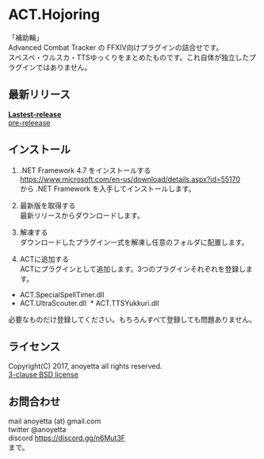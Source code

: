 # ACT.Hojoring
「補助輪」  
Advanced Combat Tracker の FFXIV向けプラグインの詰合せです。  
スペスペ・ウルスカ・TTSゆっくりをまとめたものです。これ自体が独立したプラグインではありません。

## 最新リリース
**[Lastest-release](https://github.com/anoyetta/ACT.Hojoring/releases/latest)**  
[pre-releease](https://github.com/anoyetta/ACT.Hojoring/releases)

## インストール
1. .NET Framework 4.7 をインストールする  
https://www.microsoft.com/en-us/download/details.aspx?id=55170  
から .NET Framework を入手してインストールします。

2. 最新版を取得する  
最新リリースからダウンロードします。

3. 解凍する  
ダウンロードしたプラグイン一式を解凍し任意のフォルダに配置します。

4. ACTに追加する  
ACTにプラグインとして追加します。3つのプラグインそれぞれを登録します。  
  * ACT.SpecialSpellTimer.dll
  * ACT.UltraScouter.dll
  * ACT.TTSYukkuri.dll

必要なものだけ登録してください。もちろんすべて登録しても問題ありません。  

## ライセンス
Copyright(C) 2017, anoyetta all rights reserved.  
[3-clause BSD license](LICENSE)

## お問合わせ
mail anoyetta (at) gmail.com  
twitter @anoyetta  
discord https://discord.gg/n6Mut3F  
まで。
